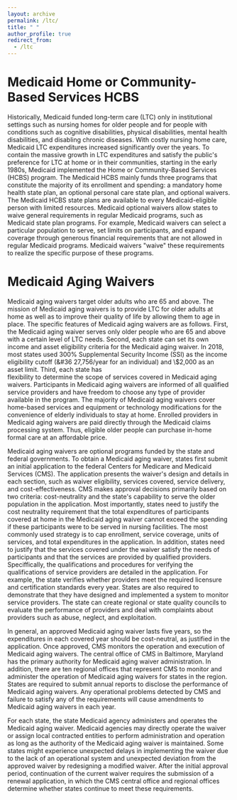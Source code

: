 ```yaml
---
layout: archive
permalink: /ltc/
title: " "
author_profile: true
redirect_from:
  - /ltc
---
```


Medicaid Home or Community-Based Services HCBS
======
Historically, Medicaid funded long-term care (LTC) only in institutional settings such
as nursing homes for older people and for people with conditions such as cognitive
disabilities, physical disabilities, mental health disabilities, and disabling chronic
diseases. With costly nursing home care, Medicaid LTC expenditures increased
significantly over the years. To contain the massive growth in LTC expenditures and
satisfy the public's preference for LTC at home or in their communities, starting in the
early 1980s, Medicaid implemented the Home or Community-Based Services (HCBS)
program. The Medicaid HCBS mainly funds three programs that constitute the majority
of its enrollment and spending: a mandatory home health state plan, an optional
personal care state plan, and optional waivers. The Medicaid HCBS state plans are
available to every Medicaid-eligible person with limited resources. Medicaid optional
waivers allow states to waive general requirements in regular Medicaid programs, such as
Medicaid state plan programs. For example, Medicaid waivers can select a particular
population to serve, set limits on participants, and expand coverage through generous financial requirements that are not allowed in regular Medicaid programs. Medicaid
waivers "waive" these requirements to realize the specific purpose of these programs.

Medicaid Aging Waivers
======
Medicaid aging waivers target older adults who are 65 and above. The mission of
Medicaid aging waivers is to provide LTC for older adults at home as well as to improve
their quality of life by allowing them to age in place. The specific features of Medicaid
aging waivers are as follows. First, the Medicaid aging waiver serves only older people
who are 65 and above with a certain level of LTC needs. Second, each state can set its
own income and asset eligibility criteria for the Medicaid aging waiver. In 2018, most
states used 300% Supplemental Security Income (SSI) as the income eligibility cutoff
(&#36 27,756/year for an individual) and \\$2,000 as an asset limit. Third, each state has  
flexibility to determine the scope of services covered in Medicaid aging waivers. Participants in Medicaid aging waivers are informed of all qualified service providers and
have freedom to choose any type of provider available in the program. The majority of
Medicaid aging waivers cover home-based services and equipment or technology
modifications for the convenience of elderly individuals to stay at home. Enrolled
providers in Medicaid aging waivers are paid directly through the Medicaid claims
processing system. Thus, eligible older people can purchase in-home formal care at an affordable price.

Medicaid aging waivers are optional programs funded by the state and federal
governments. To obtain a Medicaid aging waiver, states first submit an initial
application to the federal Centers for Medicare and Medicaid Services (CMS). The
application presents the waiver's design and details in each section, such as waiver
eligibility, services covered, service delivery, and cost-effectiveness. CMS makes approval
decisions primarily based on two criteria: cost-neutrality and the state's capability to
serve the older population in the application. Most importantly, states need to justify
the cost neutrality requirement that the total expenditures of participants covered at
home in the Medicaid aging waiver cannot exceed the spending if these participants were
to be served in nursing facilities. The most commonly used strategy is to cap enrollment,
service coverage, units of services, and total expenditures in the application. 
In addition, states need to justify that the services covered under the waiver satisfy the
needs of participants and that the services are provided by qualified providers.
Speciffically, the qualifications and procedures for verifying the qualifications of service
providers are detailed in the application. For example, the state verifies whether
providers meet the required licensure and certification standards every year. States are
also required to demonstrate that they have designed and implemented a system to
monitor service providers. The state can create regional or state quality councils to
evaluate the performance of providers and deal with complaints about providers such as
abuse, neglect, and exploitation.

In general, an approved Medicaid aging waiver lasts five years, so the expenditures in
each covered year should be cost-neutral, as justified in the application. Once approved,
CMS monitors the operation and execution of Medicaid aging waivers. The central office
of CMS in Baltimore, Maryland has the primary authority for Medicaid aging waiver
administration. In addition, there are ten regional offices that represent CMS to monitor
and administer the operation of Medicaid aging waivers for states in the region. States
are required to submit annual reports to disclose the performance of Medicaid aging
waivers. Any operational problems detected by CMS and failure to satisfy any of the
requirements will cause amendments to Medicaid aging waivers in each year.

For each state, the state Medicaid agency administers and operates the Medicaid
aging waiver. Medicaid agencies may directly operate the waiver or assign local
contracted entities to perform administration and operation as long as the authority of
the Medicaid aging waiver is maintained. Some states might experience unexpected
delays in implementing the waiver due to the lack of an operational system and
unexpected deviation from the approved waiver by redesigning a modified waiver. After
the initial approval period, continuation of the current waiver requires the submission of
a renewal application, in which the CMS central office and regional offices determine
whether states continue to meet these requirements.
